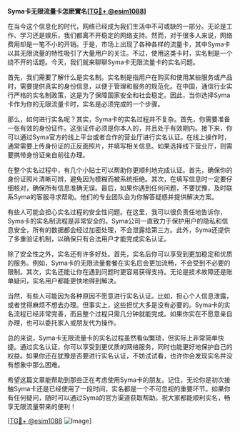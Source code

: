 **Syma卡无限流量卡怎麽實名[[TG💪+ @esim1088](https://t.me/s/esim1088)]**

在当今这个信息化的时代，网络已经成为我们生活中不可或缺的一部分。无论是工作、学习还是娱乐，我们都离不开稳定的网络支持。然而，对于很多人来说，网络费用却是一笔不小的开销。于是，市场上出现了各种各样的流量卡，其中Syma卡以其无限流量的特性吸引了大量用户的关注。不过，使用这类卡时，实名制是一个绕不开的话题。今天，我们就来聊聊Syma卡无限流量卡的实名问题。

首先，我们需要了解什么是实名制。实名制是指用户在购买和使用某些服务或产品时，需要提供真实的身份信息，以便于管理和服务的规范化。在中国，通信行业实行严格的实名制政策，这是为了保障国家安全和社会稳定。因此，当你选择Syma卡作为你的无限流量卡时，实名是必须完成的一个步骤。

那么，如何进行实名呢？其实，Syma卡的实名过程并不复杂。首先，你需要准备一张有效的身份证件。这张证件必须是你本人的，并且处于有效期内。接下来，你可以通过Syma官方的线上平台或者合作的营业厅进行实名认证。在线上操作时，通常需要上传身份证的正反面照片，并填写相关信息。如果选择线下营业厅，则需要携带身份证亲自前往办理。

在整个实名过程中，有几个小贴士可以帮助你更顺利地完成认证。首先，确保你的身份证照片清晰可辨，避免因为模糊而被系统拒绝。其次，在填写信息时一定要仔细核对，确保所有信息准确无误。最后，如果你遇到任何问题，不要犹豫，及时联系Syma的客服寻求帮助。他们的专业团队会为你解答疑惑并提供解决方案。

有些人可能会担心实名过程的安全性问题。在这里，我可以很负责任地告诉你，Syma卡的实名制流程是非常安全的。Syma公司一直致力于保护用户的隐私和信息安全，所有的数据都会经过加密处理，不会泄露给第三方。此外，Syma还提供了多重验证机制，以确保只有合法用户才能完成实名认证。

除了安全性之外，实名还有许多好处。首先，实名后你可以享受到更加稳定和优质的服务。例如，Syma卡的无限流量套餐在实名后会更加流畅，不会受到不必要的限制。其次，实名还能让你在遇到问题时更容易获得支持。无论是技术故障还是账单疑问，实名用户都能更快地得到解决。

当然，有些人可能因为各种原因不愿意进行实名认证。比如，担心个人信息泄露，或者觉得麻烦不想去办理。但事实上，这些担忧大多是没有必要的。Syma卡的实名流程已经非常完善，而且整个过程只需几分钟就能完成。如果你实在不愿意亲自办理，也可以委托家人或朋友代为操作。

总的来说，Syma卡无限流量卡的实名过程虽然看似繁琐，但实际上非常简单快捷。通过实名认证，你可以享受到更优质的网络服务，同时也能更好地保护自己的权益。如果你还在犹豫是否要进行实名认证，不妨试试看，也许你会发现实名并没有想象中那么困难。

希望这篇文章能帮助到那些正在考虑使用Syma卡的朋友。记住，无论你是初次接触Syma卡还是已经使用了一段时间，实名都是一个不可忽视的重要环节。如果你有任何疑问，随时可以通过Syma的官方渠道获取帮助。祝大家都能顺利实名，畅享无限流量带来的便利！

[[TG💪+ @esim1088](https://t.me/s/esim1088) ![Image](https://i.postimg.cc/4NQfJmqS/Snipaste-2025-05-13-00-14-12.png)]